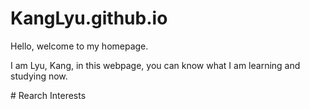# KangLyu.github.io
<p>Hello, welcome to my homepage.</p>
<p>I am Lyu, Kang, in this webpage, you can know what I am learning and studying now.</p>
# Rearch Interests
